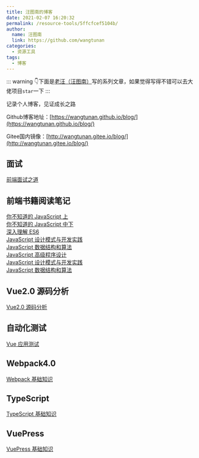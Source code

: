 ```yaml
---
title: 汪图南的博客
date: 2021-02-07 16:20:32
permalink: /resource-tools/5ffcfcef5104b/
author: 
  name: 汪图南
  link: https://github.com/wangtunan
categories:
  - 资源工具
tags:
  - 博客
---
```


::: warning
:point_down:下面是[老汪（汪图南）](https://github.com/wangtunan)写的系列文章，如果觉得写得不错可以去大佬项目`star`一下
:::

记录个人博客，见证成长之路

Github博客地址：[https://wangtunan.github.io/blog/](https://wangtunan.github.io/blog/)

Gitee国内镜像：[http://wangtunan.gitee.io/blog/](http://wangtunan.gitee.io/blog/)

## 面试

[前端面试之道](https://wangtunan.github.io/blog/interview/)

## 前端书籍阅读笔记

[你不知道的 JavaScript 上](https://wangtunan.github.io/blog/books/javascript/know-up.html)<br/>
[你不知道的 JavaScript 中下](https://wangtunan.github.io/blog/books/javascript/know-down.html)<br/>
[深入理解 ES6](https://wangtunan.github.io/blog/books/javascript/es6.html)<br/>
[JavaScript 设计模式与开发实践](https://wangtunan.github.io/blog/designPattern/) <br/>
[JavaScript 数据结构和算法](https://wangtunan.github.io/blog/books/javascript/algorithm.html) <br/>
[JavaScript 高级程序设计](https://wangtunan.github.io/blog/books/javascript/red-book.html) <br/>
[JavaScript 设计模式与开发实践](https://wangtunan.github.io/blog/designPattern/) <br/>
[JavaScript 数据结构和算法](https://wangtunan.github.io/blog/books/javascript/algorithm.html)

## Vue2.0 源码分析

[Vue2.0 源码分析](https://wangtunan.github.io/blog/vueAnalysis/introduction/)<br/>

## 自动化测试

[Vue 应用测试](https://wangtunan.github.io/blog/test/vueTest.html)<br/>

## Webpack4.0

[Webpack 基础知识](https://wangtunan.github.io/blog/webpack/)<br/>

## TypeScript

[TypeScript 基础知识](https://wangtunan.github.io/blog/typescript/)<br/>

## VuePress

[VuePress 基础知识](https://wangtunan.github.io/blog/vuepress/)<br/>
